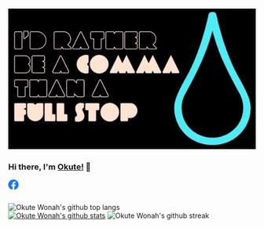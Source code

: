 ![banner](/comma.jpg)

### Hi there, I'm [Okute!](https://github.com/okutewonah) 👋

<a href="https://www.facebook.com/kuntaokute/">
  <img align="left" alt="Okute Facebook link" width="21px" src="/facebook.svg" />
</a>

<br />
<br />

![Okute Wonah's github top langs](https://github-readme-stats.vercel.app/api/top-langs?username=okutewonah&show_icons=true&locale=en&layout=compact&theme=gruvbox)
<br />
[![Okute Wonah's github stats](https://github-readme-stats.vercel.app/api?username=okutewonah&show_icons=true&theme=radical)](https://github.com/okutewonah/github-readme-stats)
![Okute Wonah's github streak](https://github-readme-streak-stats.herokuapp.com/?user=okutewonah&show_icons=true&locale=en&layout=compact&theme=gruvbox)

